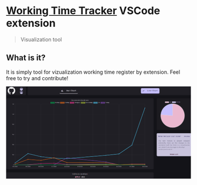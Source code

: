 # [Working Time Tracker](https://marketplace.visualstudio.com/items?itemName=Oblitus.workingtimetracker) VSCode extension 
> Visualization tool 

## What is it? 

It is simply tool for vizualization working time register by extension. Feel free to try and contribute!

![looking](images/image.png)